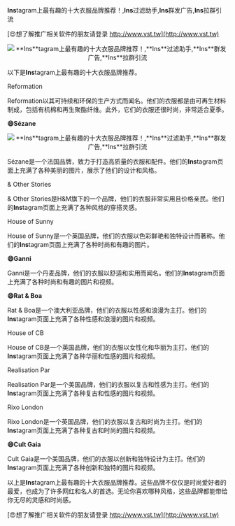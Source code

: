 **Ins**tagram上最有趣的十大衣服品牌推荐！,**Ins**过滤助手,**Ins**群发广告,**Ins**拉群引流

[😍想了解推广相关软件的朋友请登录 http://www.vst.tw](http://www.vst.tw)

 <center><img src="https://vst.tw/MP4/tuiguang/png/2.png" alt="**Ins**tagram上最有趣的十大衣服品牌推荐！,**Ins**过滤助手,**Ins**群发广告,**Ins**拉群引流"></center>

以下是**Ins**tagram上最有趣的十大衣服品牌推荐。

Reformation

Reformation以其可持续和环保的生产方式而闻名。他们的衣服都是由可再生材料制成，包括有机棉和再生聚酯纤维。此外，它们的衣服还很时尚，非常适合夏季。

**😄Sézane**

 <center><img src="https://vst.tw/MP4/tuiguang/png/1.png" alt="**Ins**tagram上最有趣的十大衣服品牌推荐！,**Ins**过滤助手,**Ins**群发广告,**Ins**拉群引流"></center>

Sézane是一个法国品牌，致力于打造高质量的衣服和配件。他们的**Ins**tagram页面上充满了各种美丽的图片，展示了他们的设计和风格。

& Other Stories

& Other Stories是H&M旗下的一个品牌，他们的衣服非常实用且价格亲民。他们的**Ins**tagram页面上充满了各种风格的穿搭灵感。

House of Sunny

House of Sunny是一个英国品牌，他们的衣服以色彩鲜艳和独特设计而著称。他们的**Ins**tagram页面上充满了各种时尚和有趣的图片。

**😄Ganni**

Ganni是一个丹麦品牌，他们的衣服以舒适和实用而闻名。他们的**Ins**tagram页面上充满了各种时尚和有趣的图片和视频。

**😄Rat & Boa**

Rat & Boa是一个澳大利亚品牌，他们的衣服以性感和浪漫为主打。他们的**Ins**tagram页面上充满了各种性感和浪漫的图片和视频。

House of CB

House of CB是一个英国品牌，他们的衣服以女性化和华丽为主打。他们的**Ins**tagram页面上充满了各种华丽和性感的图片和视频。

Realisation Par

Realisation Par是一个美国品牌，他们的衣服以复古和性感为主打。他们的**Ins**tagram页面上充满了各种复古和性感的图片和视频。

Rixo London

Rixo London是一个英国品牌，他们的衣服以复古和时尚为主打。他们的**Ins**tagram页面上充满了各种复古和时尚的图片和视频。

**😄Cult Gaia**

Cult Gaia是一个美国品牌，他们的衣服以创新和独特设计为主打。他们的**Ins**tagram页面上充满了各种创新和独特的图片和视频。

以上是**Ins**tagram上最有趣的十大衣服品牌推荐。这些品牌不仅仅是时尚爱好者的最爱，也成为了许多网红和名人的首选。无论你喜欢哪种风格，这些品牌都能带给你无尽的灵感和时尚感。

[😍想了解推广相关软件的朋友请登录 http://www.vst.tw](http://www.vst.tw)



